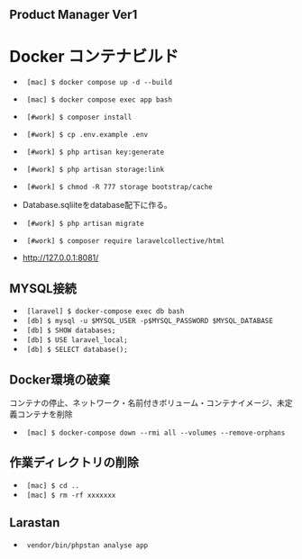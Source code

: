## Product Manager Ver1


# Docker コンテナビルド
- ` [mac] $ docker compose up -d --build`

- ` [mac] $ docker compose exec app bash`
- ` [#work] $ composer install`
- ` [#work] $ cp .env.example .env`
- ` [#work] $ php artisan key:generate`
- ` [#work] $ php artisan storage:link`
- ` [#work] $ chmod -R 777 storage bootstrap/cache`
-  Database.sqliiteをdatabase配下に作る。
- ` [#work] $ php artisan migrate`
- ` [#work] $ composer require laravelcollective/html`
- http://127.0.0.1:8081/


## MYSQL接続
- ` [laravel] $ docker-compose exec db bash`
- ` [db] $ mysql -u $MYSQL_USER -p$MYSQL_PASSWORD $MYSQL_DATABASE`
- ` [db] $ SHOW databases;`
- ` [db] $ USE laravel_local;`
- ` [db] $ SELECT database();`

## Docker環境の破棄
コンテナの停止、ネットワーク・名前付きボリューム・コンテナイメージ、未定義コンテナを削除
- ` [mac] $ docker-compose down --rmi all --volumes --remove-orphans`


## 作業ディレクトリの削除
- ` [mac] $ cd ..`
- ` [mac] $ rm -rf xxxxxxx`

## Larastan
- ` vendor/bin/phpstan analyse app`

